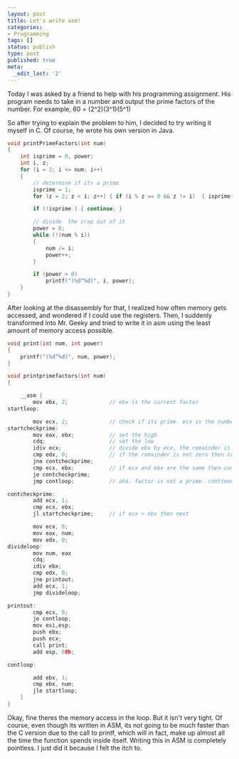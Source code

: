```yaml
---
layout: post
title: Let's write asm!
categories:
- Programming
tags: []
status: publish
type: post
published: true
meta:
  _edit_last: '2'
---
```

Today I was asked by a friend to help with his programming assignment. His program needs to take in a number and output the prime factors of the number. For example, 60 = (2^2)(3^1)(5^1)

So after trying to explain the problem to him, I decided to try writing it myself in C. Of course, he wrote his own version in Java.
<!--more-->
``` c
void printPrimeFactors(int num)
{
	int isprime = 0, power;
	int i, z;
	for (i = 2; i <= num; i++)
	{
		// determine if its a prime
		isprime = 1;
		for (z = 2; z < i; z++) { if (i % z == 0 && z != i)  { isprime = 0; } }

		if (!isprime ) { continue; }

		// divide  the crap out of it
		power = 0;
		while (!(num % i))
		{
			num /= i;
			power++;
		}

		if (power > 0)
			printf("(%d^%d)", i, power);
	}
}
```

After looking at the disassembly for that, I realized how often memory gets accessed, and wondered if I could use the registers. Then, I suddenly transformed into Mr. Geeky and tried to write it in asm using the least amount of memory access possible.

``` c
void print(int num, int power)
{
	printf("(%d^%d)", num, power);
}

void printprimefactors(int num)
{

	__asm {
		mov ebx, 2;				// ebx is the current factor 
startloop:

		mov ecx, 2;				// check if its prime. ecx is the number to divide ebx by. if ebx%ecx is zero and if ecx is not ebx, then go to next factor
startcheckprime:
		mov eax, ebx;			// set the high
		cdq;					// set the low
		idiv ecx;				// divide ebx by ecx, the remainder is in edx
		cmp edx, 0;				// if the remainder is not zero then continue
		jne contcheckprime;
		cmp ecx, ebx;			// if ecx and ebx are the same then continue
		je contcheckprime;
		jmp contloop;			// aha. factor is not a prime. continue

contcheckprime:
		add ecx, 1;
		cmp ecx, ebx;			
		jl startcheckprime;		// if ecx < ebx then next

		mov ecx, 0;
		mov eax, num;
		mov edx, 0;
divideloop:
		mov num, eax
		cdq;
		idiv ebx;
		cmp edx, 0;
		jne printout;
		add ecx, 1;
		jmp divideloop;

printout:
		cmp ecx, 0;
		je contloop;
		mov esi,esp;
		push ebx;
		push ecx;
		call print;
		add esp, 08h;

contloop:

		add ebx, 1;
		cmp ebx, num;
		jle startloop;
	}
}
```

Okay, fine theres the memory access in the loop. But it isn't very tight. Of course, even though its written in ASM, its not going to be much faster than the C version due to the call to printf, which will in fact, make up almost all the time the function spends inside itself. Writing this in ASM is completely pointless. I just did it because I felt the itch to.
